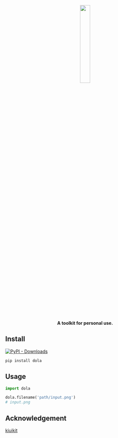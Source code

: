 <p align="center">
  <img src="https://github.com/Zeqiang-Lai/dola-kit/assets/26198430/c5df07ef-5d0c-4b9b-ac3d-26a00a1229d0" alt="" width="25%">
<p align="center">
  <b>A toolkit for personal use.</b>
</p>
</p>

## Install
<a href="[https://pypi.org/project/dprox/](https://pypi.org/project/dola/)">
<img alt="PyPI - Downloads" src="https://img.shields.io/pypi/v/dola">
</a>
    
```bash
pip install dola
```

## Usage

```python
import dola

dola.filename('path/input.png')
# input.png
```

## Acknowledgement

[kiuikit](https://github.com/ashawkey/kiuikit)
